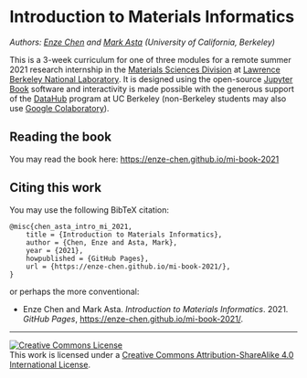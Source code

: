 # Introduction to Materials Informatics

*Authors: [Enze Chen](https://enze-chen.github.io/) and [Mark Asta](https://mse.berkeley.edu/people_new/asta/) (University of California, Berkeley)*


This is a 3-week curriculum for one of three modules for a remote summer 2021 research internship in the [Materials Sciences Division](https://www2.lbl.gov/msd/) at [Lawrence Berkeley National Laboratory](https://www.lbl.gov/).
It is designed using the open-source [Jupyter Book](https://jupyterbook.org/intro.html) software and interactivity is made possible with the generous support of the [DataHub](https://datahub.berkeley.edu/) program at UC Berkeley (non-Berkeley students may also use [Google Colaboratory](https://colab.research.google.com/)).


## Reading the book

You may read the book here: https://enze-chen.github.io/mi-book-2021



## Citing this work

You may use the following BibTeX citation:

```
@misc{chen_asta_intro_mi_2021,
    title = {Introduction to Materials Informatics},
    author = {Chen, Enze and Asta, Mark},
    year = {2021},
    howpublished = {GitHub Pages},
    url = {https://enze-chen.github.io/mi-book-2021/},
}
```

or perhaps the more conventional:

- Enze Chen and Mark Asta. _Introduction to Materials Informatics_. 2021. _GitHub Pages_, https://enze-chen.github.io/mi-book-2021/.


-----------


<a rel="license" href="http://creativecommons.org/licenses/by-sa/4.0/"><img alt="Creative Commons License" style="border-width:0" src="https://i.creativecommons.org/l/by-sa/4.0/88x31.png" /></a><br />This work is licensed under a <a rel="license" href="http://creativecommons.org/licenses/by-sa/4.0/">Creative Commons Attribution-ShareAlike 4.0 International License</a>.
